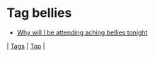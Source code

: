 <!--
title: Tag bellies
date: 2020-06-28T15:26:59.034Z
tags:
-->
# Tag bellies

 * [Why will I be attending aching bellies tonight](65619138648.md)

| [Tags](tags.md) | [Top](index.md) |
